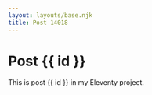 ```yaml
---
layout: layouts/base.njk
title: Post 14018
---
```


# Post {{ id }}

This is post {{ id }} in my Eleventy project.
